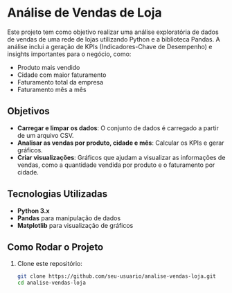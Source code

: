 # Análise de Vendas de Loja

Este projeto tem como objetivo realizar uma análise exploratória de dados de vendas de uma rede de lojas utilizando Python e a biblioteca Pandas. A análise inclui a geração de KPIs (Indicadores-Chave de Desempenho) e insights importantes para o negócio, como:

- Produto mais vendido
- Cidade com maior faturamento
- Faturamento total da empresa
- Faturamento mês a mês

## Objetivos

- **Carregar e limpar os dados**: O conjunto de dados é carregado a partir de um arquivo CSV.
- **Analisar as vendas por produto, cidade e mês**: Calcular os KPIs e gerar gráficos.
- **Criar visualizações**: Gráficos que ajudam a visualizar as informações de vendas, como a quantidade vendida por produto e o faturamento por cidade.

## Tecnologias Utilizadas

- **Python 3.x**
- **Pandas** para manipulação de dados
- **Matplotlib** para visualização de gráficos

## Como Rodar o Projeto

1. Clone este repositório:
   ```bash
   git clone https://github.com/seu-usuario/analise-vendas-loja.git
   cd analise-vendas-loja
